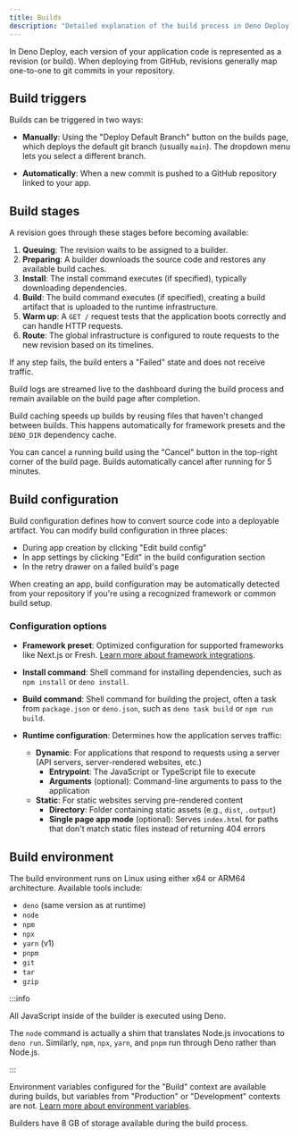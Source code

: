 ```yaml
---
title: Builds
description: "Detailed explanation of the build process in Deno Deploy, covering build triggers, stages, configuration options, caching, and the build environment."
---
```


In Deno Deploy, each version of your application code is represented as a
revision (or build). When deploying from GitHub, revisions generally map
one-to-one to git commits in your repository.

## Build triggers

Builds can be triggered in two ways:

- **Manually**: Using the "Deploy Default Branch" button on the builds page,
  which deploys the default git branch (usually `main`). The dropdown menu lets
  you select a different branch.

- **Automatically**: When a new commit is pushed to a GitHub repository linked
  to your app.

## Build stages

A revision goes through these stages before becoming available:

1. **Queuing**: The revision waits to be assigned to a builder.
2. **Preparing**: A builder downloads the source code and restores any available
   build caches.
3. **Install**: The install command executes (if specified), typically
   downloading dependencies.
4. **Build**: The build command executes (if specified), creating a build
   artifact that is uploaded to the runtime infrastructure.
5. **Warm up**: A `GET /` request tests that the application boots correctly and
   can handle HTTP requests.
6. **Route**: The global infrastructure is configured to route requests to the
   new revision based on its timelines.

If any step fails, the build enters a "Failed" state and does not receive
traffic.

Build logs are streamed live to the dashboard during the build process and
remain available on the build page after completion.

Build caching speeds up builds by reusing files that haven't changed between
builds. This happens automatically for framework presets and the `DENO_DIR`
dependency cache.

You can cancel a running build using the "Cancel" button in the top-right corner
of the build page. Builds automatically cancel after running for 5 minutes.

## Build configuration

Build configuration defines how to convert source code into a deployable
artifact. You can modify build configuration in three places:

- During app creation by clicking "Edit build config"
- In app settings by clicking "Edit" in the build configuration section
- In the retry drawer on a failed build's page

When creating an app, build configuration may be automatically detected from
your repository if you're using a recognized framework or common build setup.

### Configuration options

- **Framework preset**: Optimized configuration for supported frameworks like
  Next.js or Fresh. [Learn more about framework integrations](./frameworks/).

- **Install command**: Shell command for installing dependencies, such as
  `npm install` or `deno install`.

- **Build command**: Shell command for building the project, often a task from
  `package.json` or `deno.json`, such as `deno task build` or `npm run build`.

- **Runtime configuration**: Determines how the application serves traffic:
  - **Dynamic**: For applications that respond to requests using a server (API
    servers, server-rendered websites, etc.)
    - **Entrypoint**: The JavaScript or TypeScript file to execute
    - **Arguments** (optional): Command-line arguments to pass to the
      application
  - **Static**: For static websites serving pre-rendered content
    - **Directory**: Folder containing static assets (e.g., `dist`, `.output`)
    - **Single page app mode** (optional): Serves `index.html` for paths that
      don't match static files instead of returning 404 errors

## Build environment

The build environment runs on Linux using either x64 or ARM64 architecture.
Available tools include:

- `deno` (same version as at runtime)
- `node`
- `npm`
- `npx`
- `yarn` (v1)
- `pnpm`
- `git`
- `tar`
- `gzip`

:::info

All JavaScript inside of the builder is executed using Deno.

The `node` command is actually a shim that translates Node.js invocations to
`deno run`. Similarly, `npm`, `npx`, `yarn`, and `pnpm` run through Deno rather
than Node.js.

:::

Environment variables configured for the "Build" context are available during
builds, but variables from "Production" or "Development" contexts are not.
[Learn more about environment variables](/deploy/reference/env_vars_and_contexts/).

Builders have 8 GB of storage available during the build process.
